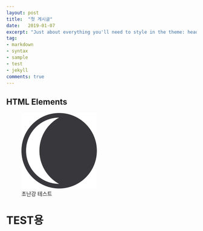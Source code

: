 ```yaml
---
layout: post
title:  "첫 게시글"
date:   2019-01-07
excerpt: "Just about everything you'll need to style in the theme: headings, paragraphs, blockquotes, tables, code blocks, and more."
tag:
- markdown 
- syntax
- sample
- test
- jekyll
comments: true
---
```


## HTML Elements

<figure class="half">
	<a href="assets/img/logo.png"></a><img src="assets/img/logo.png"></a>
	<figcaption>초난강 테스트</figcaption>
</figure>


# TEST용